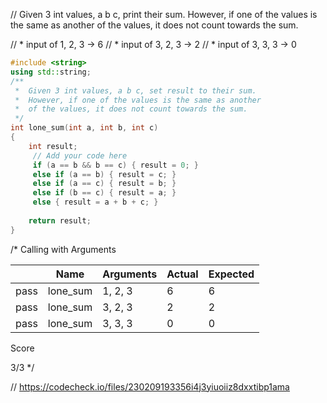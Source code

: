 // Given 3 int values, a b c, print their sum. However, if one of the values is the same as another of the values, it does not count towards the sum.

// * input of 1, 2, 3 → 6
// * input of 3, 2, 3 → 2
// * input of 3, 3, 3 → 0

```cpp
#include <string>
using std::string;
/**
 *  Given 3 int values, a b c, set result to their sum. 
 *  However, if one of the values is the same as another 
 *  of the values, it does not count towards the sum. 
 */
int lone_sum(int a, int b, int c)
{
    int result;
     // Add your code here
     if (a == b && b == c) { result = 0; }
     else if (a == b) { result = c; }
     else if (a == c) { result = b; }
     else if (b == c) { result = a; }
     else { result = a + b + c; }
    
    return result;
}
```

/*
Calling with Arguments

||Name|Arguments|Actual|Expected|
|---|---|---|---|---|
|pass|lone_sum|1, 2, 3|6|6|
|pass|lone_sum|3, 2, 3|2|2|
|pass|lone_sum|3, 3, 3|0|0|

Score

3/3
\*/

// https://codecheck.io/files/230209193356i4j3yiuoiiz8dxxtibp1ama